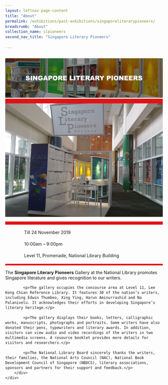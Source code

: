 ```yaml
---
layout: leftnav-page-content
title: "About"
permalink: /exhibitions/past-exhibitions/singaporeliterarypioneers/
breadcrumb: "About"
collection_name: slpioneers
second_nav_title: "Singapore Literary Pioneers"

---
```


<section class="sgds-section__about">
<div class="sgds-container__card">
    <div class="row">
        <div class="col is-full" style="border-bottom: 15px solid #E21216; padding: 12px 0 0 0;">
            <img src="/images/event-images/lpg/singapore-literary-pioneers-tab-banner_v2.jpg" alt="A title card labelled From Singapore Literary Pioneers">
        </div>
    </div>    
    <div class="row">
        <div class="col is-full" style="padding: 0 0 12px 0;">
            <img src="/images/event-images/lpg/singapore-literary-pioneers-main-image.jpg" alt="A photo showing an overview of Singapore Literary Pioneers exhibition.">
        </div>
    </div>
        <div class="row">
            <div class="col" style="border-top: 10px solid #E21216; border-bottom: 5px solid #E21216;">
                <ul style="list-style: none; margin-left: 0px;">
                    <li style="margin-bottom: 1rem;">
                        <span class="sgds-icon sgds-icon-calendar" style="font-size: 150%; display: inline-block; float: left; vertical-align: middle;"></span>
                        <div style="line-height: 150%; padding-left: 2.3rem;">Till 24 November 2019</div>
                    </li> 
                    <li style="margin-bottom: 1rem;">
                        <span class="sgds-icon sgds-icon-clock" style="font-size: 150%; display: inline-block; float: left; vertical-align: middle;"></span>
                        <div style="line-height: 150%; padding-left: 2.3rem;">10:00am – 9:00pm</div>
                    </li>          
                    <li style="margin-bottom: 1rem;">
                        <span class="sgds-icon sgds-icon-map" style="font-size: 150%; display: inline-block; float: left; vertical-align: middle;"></span>
                        <div style="line-height: 150%; padding-left: 2.3rem;">Level 11, Promenade, National Library Building</div>
                    </li>                    
                </ul>
            </div>
        </div>
</div>
    
<div class="sgds-container__description">
    <div class="row">
        <div class="col is-full padding--top--lg">
            <p>The <strong>Singapore Literary Pioneers</strong> Gallery at the National Library promotes Singapore literature and gives recognition to our writers.</p>

            <p>The gallery occupies the concourse area at Level 11, Lee Kong Chian Reference Library. It features 30 of the nation’s writers, including Edwin Thumboo, Xing Ying, Harun Aminurrashid and Na Palanivelu. It acknowledges their efforts in developing Singapore’s literary heritage.</p>

            <p>The gallery displays their books, letters, calligraphic works, manuscripts, photographs and portraits. Some writers have also donated their pens, typewriters and literary awards. In addition, visitors can view audio and video recordings of the writers in two multimedia screens. A resource booklet provides more details for visitors and researchers.</p>

            <p>The National Library Board sincerely thanks the writers, their families, the National Arts Council (NAC), National Book Development Council of Singapore (NBDCS), literary associations, sponsors and partners for their support and feedback.</p>
        </div>
    </div>
</div>

</section>